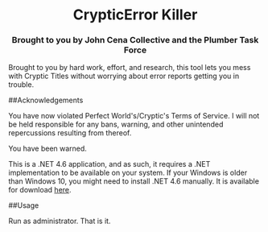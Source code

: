<h1 style="text-align: center;">CrypticError Killer</h1>
<h3 style="text-align: center;">Brought to you by John Cena Collective and the Plumber Task Force</h3>

Brought to you by hard work, effort, and research, this tool lets you mess with Cryptic Titles without worrying about error reports getting you in trouble.

##Acknowledgements

You have now violated Perfect World's/Cryptic's Terms of Service. I will not be held responsible for any bans, warning, and other unintended repercussions resulting from thereof.

You have been warned.

This is a .NET 4.6 application, and as such, it requires a .NET implementation to be available on your system. If your Windows is older than Windows 10, you might need to install .NET 4.6 manually. It is available for download [here](https://www.microsoft.com/en-us/download/details.aspx?id=48130).

##Usage

Run as administrator. That is it.